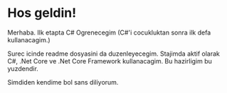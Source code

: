# Hos geldin!

Merhaba. Ilk etapta C# Ogrenecegim (C#'i cocukluktan sonra ilk defa kullanacagim.)

Surec icinde readme dosyasini da duzenleyecegim. Stajimda aktif olarak C#, .Net Core ve .Net Core Framework kullanacagim. Bu hazirligim bu yuzdendir.

Simdiden kendime bol sans diliyorum.
